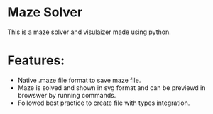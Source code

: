 # Maze Solver 

This is a maze solver and visulaizer made using python.

# Features:
- Native .maze file format to save maze file.
- Maze is solved and shown in svg format and can be previewd in browswer by running commands.
- Followed best practice to create file with types integration.

